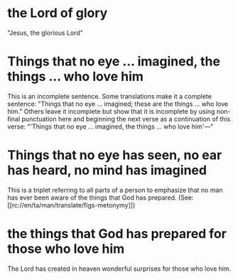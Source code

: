 # the Lord of glory

"Jesus, the glorious Lord"

# Things that no eye ... imagined, the things ... who love him

This is an incomplete sentence. Some translations make it a complete sentence: "Things that no eye ... imagined; these are the things ... who love him." Others leave it incomplete but show that it is incomplete by using non-final punctuation here and beginning the next verse as a continuation of this verse: "'Things that no eye ... imagined, the things ... who love him'—"

# Things that no eye has seen, no ear has heard, no mind has imagined

This is a triplet referring to all parts of a person to emphasize that no man has ever been aware of the things that God has prepared. (See: [[rc://en/ta/man/translate/figs-metonymy]])

# the things that God has prepared for those who love him

The Lord has created in heaven wonderful surprises for those who love him.